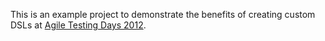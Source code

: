 This is an example project to demonstrate the benefits of creating custom DSLs at [Agile Testing Days 2012](http://www.agiletestingdays.com/).
